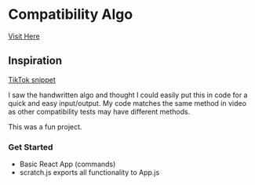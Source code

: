 # Compatibility Algo

[Visit Here](https://ForkingPaths2040.github.io/compatibility-with-names/)

## Inspiration

[TikTok snippet](https://www.tiktok.com/@name.compatibility__/video/6933380665513676037?lang=en&is_copy_url=1&is_from_webapp=v1)

I saw the handwritten algo and thought I could easily put this in code for a quick and easy input/output. My code matches the same method in video as other compatibility tests may have different methods.

This was a fun project.

### Get Started

- Basic React App (commands)
- scratch.js exports all functionality to App.js

